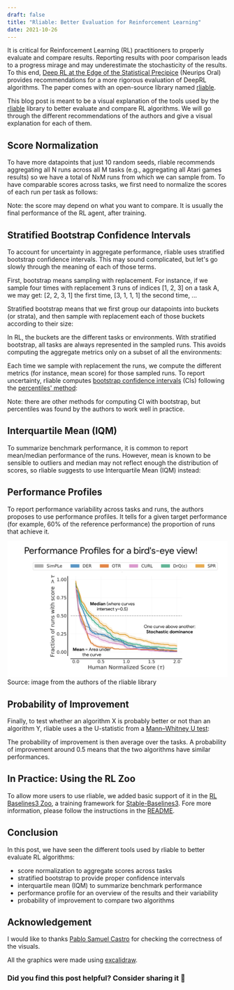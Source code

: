 ```yaml
---
draft: false
title: "Rliable: Better Evaluation for Reinforcement Learning"
date: 2021-10-26
---
```


It is critical for Reinforcement Learning (RL) practitioners to properly evaluate and compare results.
Reporting results with poor comparison leads to a progress mirage and may underestimate the stochasticity of the results. To this end, [Deep RL at the Edge of the Statistical Precipice](https://arxiv.org/abs/2108.13264) (Neurips Oral) provides recommendations for a more rigorous evaluation of DeepRL algorithms. The paper comes with an open-source library named [rliable](https://github.com/google-research/rliable).

This blog post is meant to be a visual explanation of the tools used by the [rliable](https://agarwl.github.io/rliable/) library to better evaluate and compare RL algorithms.
We will go through the different recommendations of the authors and give a visual explanation for each of them.


## Score Normalization

To have more datapoints that just 10 random seeds, rliable recommends aggregating all N runs across all M tasks (e.g., aggregating all Atari games results) so we have a total of NxM runs from which we can sample from. To have comparable scores across tasks, we first need to normalize the scores of each run per task as follows:

<object width="100%" type="image/svg+xml" data="./score_norm.svg"></object>

Note: the score may depend on what you want to compare. It is usually the final performance of the RL agent, after training.

## Stratified Bootstrap Confidence Intervals

To account for uncertainty in aggregate performance, rliable uses stratified bootstrap confidence intervals.
This may sound complicated, but let's go slowly through the meaning of each of those terms.

First, bootstrap means sampling with replacement. For instance, if we sample four times with replacement 3 runs of indices [1, 2, 3] on a task A, we may get: [2, 2, 3, 1] the first time, [3, 1, 1, 1] the second time, ...

Stratified bootstrap means that we first group our datapoints into buckets (or strata), and then sample with replacement each of those buckets according to their size:

<object width="100%" type="image/svg+xml" data="./stratified_bootstrap.svg"></object>

In RL, the buckets are the different tasks or environments. With stratified bootstrap, all tasks are always represented in the sampled runs. This avoids computing the aggregate metrics only on a subset of all the environments:

<object width="100%" type="image/svg+xml" data="./bootstrap_rl.svg"></object>

Each time we sample with replacement the runs, we compute the different metrics (for instance, mean score) for those sampled runs. To report uncertainty, rliable computes [bootstrap confidence intervals](https://acclab.github.io/bootstrap-confidence-intervals.html) (CIs) following the [percentiles' method](https://ocw.mit.edu/courses/mathematics/18-05-introduction-to-probability-and-statistics-spring-2014/readings/MIT18_05S14_Reading24.pdf):

<object width="100%" type="image/svg+xml" data="./bootstrap_ci.svg"></object>

Note: there are other methods for computing CI with bootstrap, but percentiles was found by the authors to work well in practice.

## Interquartile Mean (IQM)

To summarize benchmark performance, it is common to report mean/median performance of the runs.
However, mean is known to be sensible to outliers and median may not reflect enough the distribution of scores, so rliable suggests to use Interquartile Mean (IQM) instead:

<object width="100%" type="image/svg+xml" data="./iqm.svg"></object>

## Performance Profiles

To report performance variability across tasks and runs, the authors proposes to use performance profiles.
It tells for a given target performance (for example, 60% of the reference performance) the proportion of runs that achieve it.

![Performance Profile](./perf_profile.jpg)
Source: image from the authors of the rliable library


## Probability of Improvement

Finally, to test whether an algorithm X is probably better or not than an algorithm Y, rliable uses a the U-statistic from a [Mann–Whitney U test](https://en.wikipedia.org/wiki/Mann%E2%80%93Whitney_U_test):

<object width="100%" type="image/svg+xml" data="./proba_improvement.svg"></object>

The probability of improvement is then average over the tasks.
A probability of improvement around 0.5 means that the two algorithms have similar performances.

## In Practice: Using the RL Zoo

To allow more users to use rliable, we added basic support of it in the [RL Baselines3 Zoo](https://github.com/DLR-RM/rl-baselines3-zoo#plot-with-the-rliable-library), a training framework for [Stable-Baselines3](https://github.com/DLR-RM/stable-baselines3). Fore more information, please follow the instructions in the [README](https://github.com/DLR-RM/rl-baselines3-zoo#plot-with-the-rliable-library).

## Conclusion

In this post, we have seen the different tools used by rliable to better evaluate RL algorithms:
- score normalization to aggregate scores across tasks
- stratified bootstrap to provide proper confidence intervals
- interquartile mean (IQM) to summarize benchmark performance
- performance profile for an overview of the results and their variability
- probability of improvement to compare two algorithms

## Acknowledgement

I would like to thanks [Pablo Samuel Castro](https://psc-g.github.io/) for checking the correctness of the visuals.

All the graphics were made using [excalidraw](https://excalidraw.com/).


### Did you find this post helpful? Consider sharing it 🙌
